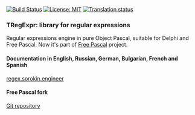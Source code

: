 [![Build Status](https://travis-ci.org/andgineer/TRegExpr.png)](https://travis-ci.org/andgineer/TRegExpr)
[![License: MIT](https://img.shields.io/badge/License-MIT-yellow.svg)](https://opensource.org/licenses/MIT)
[![Translation status](https://hosted.weblate.org/widgets/tregexpr/-/tregexpr/svg-badge.svg)](https://hosted.weblate.org/engage/tregexpr/?utm_source=widget")

### TRegExpr: library for regular expressions

Regular expressions engine in pure Object Pascal, suitable for Delphi and Free Pascal.
Now it's part of [Free Pascal](http://wiki.freepascal.org/RegEx_packages) project.

#### Documentation in English, Russian, German, Bulgarian, French and Spanish

[regex.sorokin.engineer](https://regex.sorokin.engineer)

#### Free Pascal fork

[Git repository](https://gitlab.com/freepascal.org/fpc/source/-/blob/main/packages/regexpr/src/regexpr.pas)
